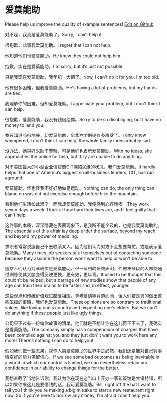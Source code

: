 # 爱莫能助

Please help us improve the quality of example sentences! [Edit on Github](https://github.com/jiyushe/jiyu-example-sentence-source/blob/main/chinese/aimonengzhu.md)

<p><span class="chinese">对不起，我真是爱莫能助了。</span><span class="english">Sorry, I can't help it.</span></p>

<p><span class="chinese">很抱歉，此事我爱莫能助。</span><span class="english">I regret that I can not help.</span></p>

<p><span class="chinese">他知道他们也爱莫能助。</span><span class="english">He knew they could not help him.</span></p>

<p><span class="chinese">抱歉，实在是爱莫能助。</span><span class="english">I'm sorry, but it's just not possible.</span></p>

<p><span class="chinese">只是我现在爱莫能助，我年纪一大把了。</span><span class="english">Now, I can't do it for you. I'm too old.</span></p>

<p><span class="chinese">他有很多困难，但我爱莫能助。</span><span class="english">He's having a lot of problems, but my hands are tied.</span></p>

<p><span class="chinese">我理解你的困难，但却爱莫能助。</span><span class="english">I appreciate your problem, but I don't think I can help.</span></p>

<p><span class="chinese">很抱歉，爱莫能助，我没有钱借给你。</span><span class="english">Sorry to be so disobliging, but I have no money to lend you.</span></p>

<p><span class="chinese">我只知道呜呜地哭，却爱莫能助，全家老小别提有多难受了。</span><span class="english">I only know whimpered, I don't think I can help, the whole family indescribably sad.</span></p>

<p><span class="chinese">没办法，她只好求助于警察，可是他们也表示爱莫能助。</span><span class="english">With no ideas, she approaches the police for help, but they are unable to do anything.</span></p>

<p><span class="chinese">对于美国最大的小型企业信贷商CIT深陷泥潭的状况，我们爱莫能助。</span><span class="english">It hardly helps that one of America’s biggest small-business lenders, CIT, has run aground.</span></p>

<p><span class="chinese">爱莫能助，怪也怪我不好好地做足运动。</span><span class="english">Nothing can do, the only thing can blame on was did not exercise enough before hike the mountain.</span></p>

<p><span class="chinese">看到他们生活如此艰辛，而我却爱莫能助，我便感到心存愧疚。</span><span class="english">They work seven days a week. I look at how hard their lives are, and I feel guilty that I can't help.</span></p>

<p><span class="chinese">这件事的本质，深深隐藏在表面现象下，是我所不能企及的，也是我爱莫能助的。</span><span class="english">The essentials of this affair lay deep under the surface, beyond my reach, and beyond my power of meddling.</span></p>

<p><span class="chinese">求职者常常说服自己不去联系某人，因为他们认为对方不会想要帮忙，或是表示爱莫能助。</span><span class="english">Many times job seekers talk themselves out of contacting someone because they assume the person won't want to help or won't be able to.</span></p>

<p><span class="chinese">通常人们认为对此确实是爱莫能助，但一系列的研究表明，任何年龄段的人都能通过训练使其大脑变得反映更快，更有效，更年青。</span><span class="english">It used to be thought that this couldn't be helped, but a barrage of new studies show that people of any age can train their brains to be faster and, in effect, younger.</span></p>

<p><span class="chinese">这些观点和传统价值观进酷爱祖国，尊老爱幼等背道而驰，但人们若是真的做出这些笨拙的事情，我们也爱莫能助。</span><span class="english">These opinions are so contrary to traditional values, like loving one's country and respecting one's elders. But we can't do anything if these people just like ugly things.</span></p>

<p><span class="chinese">公司只不过有一份编你故事的清单，他们就是不想让你在这儿再干下去了，我确实是爱莫能助。</span><span class="english">The company simply has a compendium of charges that have been compiled against you and they just don' t want you to work here any more! There's nothing I can do to help you!</span></p>

<p><span class="chinese">假如我们把一些恶果，视作人类爱莫能助的世界中之必然，我们还是能对自己将事情变好的能力保留信心。</span><span class="english">If we see some bad outcomes as being inevitable in a world in which our control is limited, we can nevertheless retain our confidence in our ability to change things for the better.</span></p>

<p><span class="chinese">我想直截了当地告诉你，我认为你在现在这当口上开办一家新饭馆是大错特错，所以如果你来这儿是要借钱的话，我可爱莫能助。</span><span class="english">Bill, right off the bat I want to tell you I think you're making a big mistake to start a new restaurant right now. So if you're here to borrow any money, I'm afraid I can't help you.</span></p>

